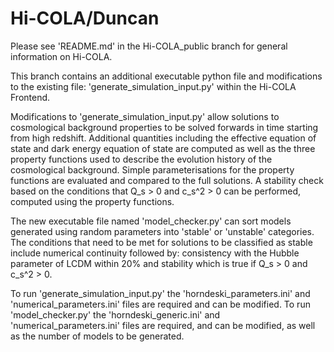 # Hi-COLA/Duncan

Please see 'README.md' in the Hi-COLA_public branch for general information on Hi-COLA.

This branch contains an additional executable python file and modifications to the existing file: 'generate_simulation_input.py' within the Hi-COLA Frontend. 

Modifications to 'generate_simulation_input.py' allow solutions to cosmological background properties to be solved forwards in time starting from high redshift. Additional quantities including the effective equation of state and dark energy equation of state are computed as well as the three property functions used to describe the evolution history of the cosmological background. Simple parameterisations for the property functions are evaluated and compared to the full solutions. A stability check based on the conditions that Q_s > 0 and c_s^2 > 0 can be performed, computed using the property functions.

The new executable file named 'model_checker.py' can sort models generated using random parameters into 'stable' or 'unstable' categories. The conditions that need to be met for solutions to be classified as stable include numerical continuity followed by: consistency with the Hubble parameter of LCDM within 20% and stability which is true if Q_s > 0 and c_s^2 > 0.

To run 'generate_simulation_input.py' the 'horndeski_parameters.ini' and 'numerical_parameters.ini' files are required and can be modified.
To run 'model_checker.py' the 'horndeski_generic.ini' and 'numerical_parameters.ini' files are required, and can be modified, as well as the number of models to be generated.